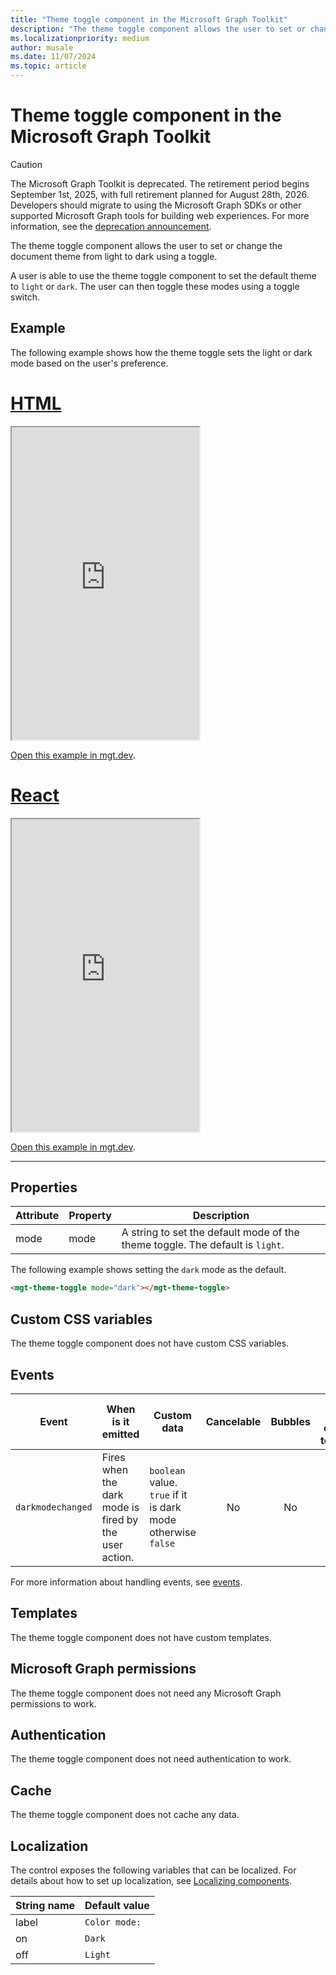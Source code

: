 ```yaml
---
title: "Theme toggle component in the Microsoft Graph Toolkit"
description: "The theme toggle component allows the user to set or change the document theme from light to dark using a toggle."
ms.localizationpriority: medium
author: musale
ms.date: 11/07/2024
ms.topic: article
---
```


# Theme toggle component in the Microsoft Graph Toolkit

> [!CAUTION]
> The Microsoft Graph Toolkit is deprecated. The retirement period begins September 1st, 2025, with full retirement planned for August 28th, 2026. Developers should migrate to using the Microsoft Graph SDKs or other supported Microsoft Graph tools for building web experiences. For more information, see the [deprecation announcement](https://devblogs.microsoft.com/microsoft365dev/microsoft-graph-toolkit-retirement/).

The theme toggle component allows the user to set or change the document theme from light to dark using a toggle.

A user is able to use the theme toggle component to set the default theme to `light` or `dark`. The user can then toggle these modes using a toggle switch.

## Example

The following example shows how the theme toggle sets the light or dark mode based on the user's preference.

# [HTML](#tab/html)

<iframe src="https://mgt.dev/iframe.html?id=components-mgt-theme-toggle-html--user-preference-driven&source=docs" height="500"></iframe>

[Open this example in mgt.dev](https://mgt.dev/?path=/story/components-mgt-theme-toggle-html--user-preference-driven&source=docs).

# [React](#tab/react)

<iframe src="https://mgt.dev/iframe.html?id=components-mgt-theme-toggle-react--user-preference-driven&source=docs" height="500"></iframe>

[Open this example in mgt.dev](https://mgt.dev/?path=/story/components-mgt-theme-toggle-react--user-preference-driven&source=docs).

---

## Properties

| Attribute | Property | Description                                                                   |
| --------- | -------- | ----------------------------------------------------------------------------- |
| mode      | mode     | A string to set the default mode of the theme toggle. The default is `light`. |

The following example shows setting the `dark` mode as the default.

```html
<mgt-theme-toggle mode="dark"></mgt-theme-toggle>
```

## Custom CSS variables

The theme toggle component does not have custom CSS variables.

## Events

| Event             | When is it emitted                                    | Custom data                                                  | Cancelable | Bubbles | Works with custom template |
| ----------------- | ----------------------------------------------------- | ------------------------------------------------------------ | :--------: | :-----: | :------------------------: |
| `darkmodechanged` | Fires when the dark mode is fired by the user action. | `boolean` value. `true` if it is dark mode otherwise `false` |     No     |   No    |             No             |

For more information about handling events, see [events](../customize-components/events.md).

## Templates

The theme toggle component does not have custom templates.

## Microsoft Graph permissions

The theme toggle component does not need any Microsoft Graph permissions to work.

## Authentication

The theme toggle component does not need authentication to work.

## Cache

The theme toggle component does not cache any data.

## Localization

The control exposes the following variables that can be localized. For details about how to set up localization, see [Localizing components](../customize-components/localization.md).

| String name | Default value  |
| ----------- | -------------- |
| label       | `Color mode: ` |
| on          | `Dark`         |
| off         | `Light`        |

